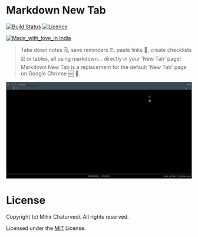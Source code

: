 # Markdown New Tab

[![Build Status](https://img.shields.io/travis/plibither8/markdown-new-tab/master.svg?style=flat-square)](https://travis-ci.org/plibither8/licensed)
[![Licence](https://img.shields.io/npm/l/licensed.svg?maxAge=2592000&style=flat-square)](LICENSE)

[![Made_with_love_in India](https://img.shields.io/badge/Made_with_love_in-India-DC3545.svg)](https://madewithlove.org.in/)

> Take down notes 🗒️, save reminders ⏰, paste links 🔗, create checklists ☑️ or tables, all using markdown... directly in your 'New Tab' page! Markdown New Tab is a replacement for the default 'New Tab' page on Google Chrome 🆕 🎉.

![Demo GIF](/assets/demo.gif)


# License

Copyright (c) Mihir Chaturvedi. All rights reserved.

Licensed under the [MIT](LICENSE) License.